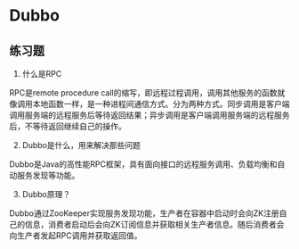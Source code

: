 # Dubbo

## 练习题

1. 什么是RPC

RPC是remote procedure  call的缩写，即远程过程调用，调用其他服务的函数就像调用本地函数一样，是一种进程间通信方式。分为两种方式。同步调用是客户端调用服务端的远程服务后等待返回结果；异步调用是客户端调用服务端的远程服务后，不等待返回继续自己的操作。

2. Dubbo是什么，用来解决那些问题

Dubbo是Java的高性能RPC框架，具有面向接口的远程服务调用、负载均衡和自动服务发现等功能。

3. Dubbo原理？

Dubbo通过ZooKeeper实现服务发现功能，生产者在容器中启动时会向ZK注册自己的信息，消费者启动后会向ZK订阅信息并获取相关生产者信息。随后消费者会向生产者发起RPC调用并获取返回值。